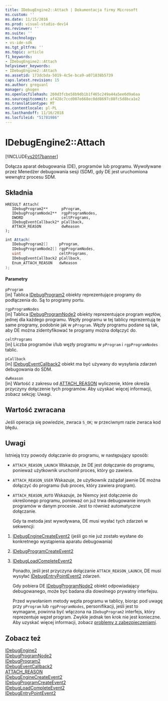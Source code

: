 ```yaml
---
title: IDebugEngine2::Attach | Dokumentacja firmy Microsoft
ms.custom: ''
ms.date: 11/15/2016
ms.prod: visual-studio-dev14
ms.reviewer: ''
ms.suite: ''
ms.technology:
- vs-ide-sdk
ms.tgt_pltfrm: ''
ms.topic: article
f1_keywords:
- IDebugEngine2::Attach
helpviewer_keywords:
- IDebugEngine2::Attach
ms.assetid: 173dcbda-5019-4c5e-bca9-a071838b5739
caps.latest.revision: 15
ms.author: gregvanl
manager: ghogen
ms.openlocfilehash: 260d3fcbe58b9db1b1f465c249a44a5ee6d9a6aa
ms.sourcegitcommit: af428c7ccd007e668ec0dd8697c88fc5d8bca1e2
ms.translationtype: MT
ms.contentlocale: pl-PL
ms.lasthandoff: 11/16/2018
ms.locfileid: "51781986"
---
```

# <a name="idebugengine2attach"></a>IDebugEngine2::Attach
[!INCLUDE[vs2017banner](../../../includes/vs2017banner.md)]

Dołącza aparat debugowania (DE), programów lub programu. Wywoływane przez Menedżer debugowania sesji (SDM), gdy DE jest uruchomiona wewnątrz procesu SDM.  
  
## <a name="syntax"></a>Składnia  
  
```cpp#  
HRESULT Attach(   
   IDebugProgram2**      pProgram,  
   IDebugProgramNode2**  rgpProgramNodes,  
   DWORD                 celtPrograms,  
   IDebugEventCallback2* pCallback,  
   ATTACH_REASON         dwReason  
);  
```  
  
```csharp  
int Attach(   
   IDebugProgram2[]     pProgram,  
   IDebugProgramNode2[] rgpProgramNodes,  
   uint                 celtPrograms,  
   IDebugEventCallback2 pCallback,  
   Enum_ATTACH_REASON   dwReason  
);  
```  
  
#### <a name="parameters"></a>Parametry  
 `pProgram`  
 [in] Tablica [IDebugProgram2](../../../extensibility/debugger/reference/idebugprogram2.md) obiekty reprezentujące programy do podłączenia do. Są to programy portu.  
  
 `rgpProgramNodes`  
 [in] Tablica [IDebugProgramNode2](../../../extensibility/debugger/reference/idebugprogramnode2.md) obiekty reprezentujące program węzłów, jednej dla każdego programu. Węzły programu w tej tablicy reprezentują te same programy, podobnie jak w `pProgram`. Węzły programu podane są tak, aby DE można zidentyfikować te programy można dołączyć do.  
  
 `celtPrograms`  
 [in] Liczba programów i/lub węzły programu w `pProgram` i `rgpProgramNodes` tablic.  
  
 `pCallback`  
 [in] [IDebugEventCallback2](../../../extensibility/debugger/reference/idebugeventcallback2.md) obiekt ma być używany do wysyłania zdarzeń debugowania do SDM.  
  
 `dwReason`  
 [in] Wartość z zakresu od [ATTACH_REASON](../../../extensibility/debugger/reference/attach-reason.md) wyliczenie, które określa przyczyny dołączenie tych programów. Aby uzyskać więcej informacji, zobacz sekcję: Uwagi.  
  
## <a name="return-value"></a>Wartość zwracana  
 Jeśli operacja się powiedzie, zwraca `S_OK`; w przeciwnym razie zwraca kod błędu.  
  
## <a name="remarks"></a>Uwagi  
 Istnieją trzy powody dołączanie do programu, w następujący sposób:  
  
- `ATTACH_REASON_LAUNCH` Wskazuje, że DE jest dołączanie do programu, ponieważ użytkownik uruchomił proces, który go zawiera.  
  
- `ATTACH_REASON_USER` Wskazuje, że użytkownik zażądał jawnie DE można dołączyć do programu (lub proces, który zawiera program).  
  
- `ATTACH_REASON_AUTO` Wskazuje, że Niemcy jest dołączenie do określonego programu, ponieważ on już trwa debugowanie innych programów w danym procesie. Jest to również automatyczne dołączanie.  
  
  Gdy ta metoda jest wywoływana, DE musi wysłać tych zdarzeń w sekwencji:  
  
1. [IDebugEngineCreateEvent2](../../../extensibility/debugger/reference/idebugenginecreateevent2.md) (jeśli go nie już zostało wysłane do konkretnego wystąpienia aparatu debugowania)  
  
2. [IDebugProgramCreateEvent2](../../../extensibility/debugger/reference/idebugprogramcreateevent2.md)  
  
3. [IDebugLoadCompleteEvent2](../../../extensibility/debugger/reference/idebugloadcompleteevent2.md)  
  
   Ponadto, jeśli jest przyczyna dołączanie `ATTACH_REASON_LAUNCH`, DE musi wysyłać [IDebugEntryPointEvent2](../../../extensibility/debugger/reference/idebugentrypointevent2.md) zdarzeń.  
  
   Gdy pobiera DE [IDebugProgramNode2](../../../extensibility/debugger/reference/idebugprogramnode2.md) obiekt odpowiadający debugowanego, może być badana dla dowolnego prywatny interfejsu.  
  
   Przed wywołaniem metody węzła programu w tablicy, biorąc pod uwagę przy `pProgram` lub `rgpProgramNodes`, personifikacji, jeśli jest to wymagane, powinna być włączona na `IDebugProgram2` interfejs, który reprezentuje węzeł program. Zwykle jednak ten krok nie jest konieczne. Aby uzyskać więcej informacji, zobacz [problemy z zabezpieczeniami](../../../extensibility/debugger/security-issues.md).  
  
## <a name="see-also"></a>Zobacz też  
 [IDebugEngine2](../../../extensibility/debugger/reference/idebugengine2.md)   
 [IDebugProgramNode2](../../../extensibility/debugger/reference/idebugprogramnode2.md)   
 [IDebugProgram2](../../../extensibility/debugger/reference/idebugprogram2.md)   
 [IDebugEventCallback2](../../../extensibility/debugger/reference/idebugeventcallback2.md)   
 [ATTACH_REASON](../../../extensibility/debugger/reference/attach-reason.md)   
 [IDebugEngineCreateEvent2](../../../extensibility/debugger/reference/idebugenginecreateevent2.md)   
 [IDebugProgramCreateEvent2](../../../extensibility/debugger/reference/idebugprogramcreateevent2.md)   
 [IDebugLoadCompleteEvent2](../../../extensibility/debugger/reference/idebugloadcompleteevent2.md)   
 [IDebugEntryPointEvent2](../../../extensibility/debugger/reference/idebugentrypointevent2.md)

